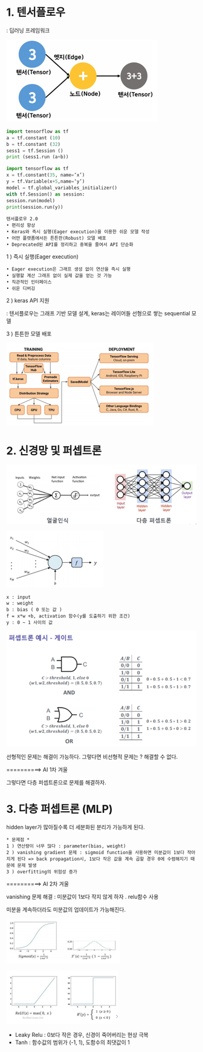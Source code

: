 

# 1. 텐서플로우

: 딥러닝 프레임워크

![image-20200721141014055](0721%20%EC%88%98%EC%97%85.assets/image-20200721141014055.png)

```python
import tensorflow as tf
a = tf.constant (10)
b = tf.constant (32)
sess1 = tf.Session ()
print (sess1.run (a+b))
```

```python
import tensorflow as tf
x = tf.constant(35, name=‘x’)
y = tf.Variable(x+5,name=‘y’)
model = tf.global_variables_initializer()
with tf.Session() as session:
session.run(model)
print(session.run(y))
```

```
텐서플로우 2.0
• 편리성 향상
• Keras와 즉시 실행(Eager execution)을 이용한 쉬운 모델 작성
• 어떤 플랫폼에서든 튼튼한(Robust) 모델 배포
• Deprecated된 API를 정리하고 중복을 줄여서 API 단순화
```

1 ) 즉시 실행(Eager execution)

```
• Eager execution은 그래프 생성 없이 연산을 즉시 실행
• 실행할 계산 그래프 없이 실제 값을 얻는 것 가능
• 직관적인 인터페이스
• 쉬운 디버깅
```

2 ) keras API 지원

: 텐서플로우는 그래프 기반 모델 설계, keras는 레이어들 선형으로 쌓는 sequential 모델

3 ) 튼튼한 모델 배포

![image-20200721141910425](0721%20%EC%88%98%EC%97%85.assets/image-20200721141910425.png)



# 2. 신경망 및 퍼셉트론

![image-20200721142745344](0721%20%EC%88%98%EC%97%85.assets/image-20200721142745344.png)

![image-20200721142959058](0721%20%EC%88%98%EC%97%85.assets/image-20200721142959058.png)

```
x : input
w : weight
b : bias ( 0 또는 값 )
f = x*w +b, activation 함수(y를 도출하기 위한 조건)
y : 0 ~ 1 사이의 값
```

![image-20200721144005439](0721%20%EC%88%98%EC%97%85.assets/image-20200721144005439.png)

선형적인 문제는 해결이 가능하다. 그렇다면 비선형적 문제는 ? 해결할 수 없다.

==========> AI 1차 겨울

그렇다면 다층 퍼셉트론으로 문제를 해결하자.

# 3. 다층 퍼셉트론 (MLP)

hidden layer가 많아질수록 더 세분화된 분리가 가능하게 된다.

```
* 문제점 *
1 ) 연산량이 너무 많다 : parameter(bias, weight)
2 ) vanishing gradient 문제 : sigmoid function을 사용하면 미분값이 1보다 작아지게 된다 => back propagation시, 1보다 작은 값을 계속 곱할 경우 0에 수렴해지기 때문에 문제 발생
3 ) overfitting의 위험성 증가
```

==========> AI 2차 겨울

vanishing 문제 해결 : 미분값이 1보다 작지 않게 하자 . relu함수 사용

미분을 계속하더라도 미분값의 업데이트가 가능해진다.



![sigmoid](0721%20%EC%88%98%EC%97%85.assets/image-20200721150653389.png)

![image-20200721150725491](0721%20%EC%88%98%EC%97%85.assets/image-20200721150725491.png)

* Leaky Relu : 0보다 작은 경우, 신경이 죽어버리는 현상 극복
* Tanh : 함수값의 범위가 (-1, 1), 도함수의 최댓값이 1



